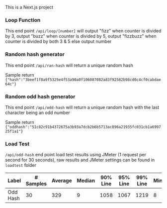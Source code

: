 This is a Next.js project

### Loop Function

This end point `/api/loop/[number]` will output "fizz" when counter is divided by 3, output "buzz" when counter is divided by 5, output "fizzbuzz" when counter is divided by both 3 & 5 else output number

### Random hash generator

This end point `/api/ran-hash` will return a unique random hash

Sample return
`{"hash":"3beef1f8a9f5325e4f53a90a0f106087082a83f92582b98cd0c4cf0cabdae64c"}`

### Random odd hash generator

This end point `/api/odd-hash` will return a unique random hash with the last character being an odd number

Sample return
`{"oddhash":"51c82c91b4372675a3b93a7dcb2b6b5713ac896a21935fc031cb1a699725f1a1"}`

### Load Test

`/api/odd-hash` end point load test results using JMeter (1 request per second for 30 seconds), raw results and JMeter settings can be found in `loadtest` folder

| Label | # Samples	| Average |	Median | 90% Line | 95% Line | 99% Line | Min | Max | Error % | Throughput | Received KB/sec | Sent KB/sec |
| --- | --- | --- | --- | --- | --- | --- | --- | --- | --- | --- | --- | --- |
| Odd Hash | 30 | 329 | 9 | 1058 | 1067 | 1219 | 8 | 1219 | 0.00% | 3.03122 | 0.91 | 0.38 |
